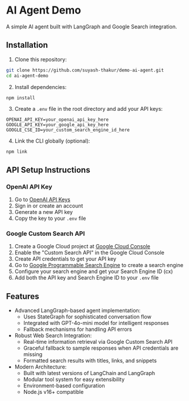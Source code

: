 # AI Agent Demo 

A simple AI agent built with LangGraph and Google Search integration.

## Installation

1. Clone this repository:
```bash
git clone https://github.com/suyash-thakur/demo-ai-agent.git
cd ai-agent-demo
```

2. Install dependencies:
```bash
npm install
```

3. Create a `.env` file in the root directory and add your API keys:
```
OPENAI_API_KEY=your_openai_api_key_here
GOOGLE_API_KEY=your_google_api_key_here
GOOGLE_CSE_ID=your_custom_search_engine_id_here
```

4. Link the CLI globally (optional):
```
npm link
```

## API Setup Instructions

### OpenAI API Key
1. Go to [OpenAI API Keys](https://platform.openai.com/api-keys)
2. Sign in or create an account
3. Generate a new API key
4. Copy the key to your `.env` file

### Google Custom Search API
1. Create a Google Cloud project at [Google Cloud Console](https://console.cloud.google.com/)
2. Enable the "Custom Search API" in the Google Cloud Console
3. Create API credentials to get your API key
4. Go to [Google Programmable Search Engine](https://programmablesearchengine.google.com/about/) to create a search engine
5. Configure your search engine and get your Search Engine ID (cx)
6. Add both the API key and Search Engine ID to your `.env` file

## Features

- Advanced LangGraph-based agent implementation:
  - Uses StateGraph for sophisticated conversation flow
  - Integrated with GPT-4o-mini model for intelligent responses
  - Fallback mechanisms for handling API errors
- Robust Web Search Integration:
  - Real-time information retrieval via Google Custom Search API
  - Graceful fallback to sample responses when API credentials are missing
  - Formatted search results with titles, links, and snippets
- Modern Architecture:
  - Built with latest versions of LangChain and LangGraph
  - Modular tool system for easy extensibility
  - Environment-based configuration
  - Node.js v16+ compatible
